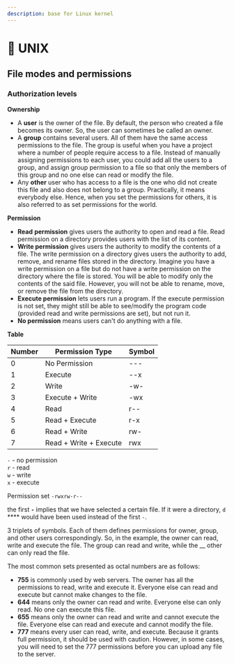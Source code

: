 ```yaml
---
description: base for Linux kernel
---
```


# 🦄 UNIX

## File modes and permissions

### **Authorization levels**

**Ownership**

* A **user** is the owner of the file. By default, the person who created a file becomes its owner. So, the user can sometimes be called an owner.
* A **group** contains several users. All of them have the same access permissions to the file. The group is useful when you have a project where a number of people require access to a file. Instead of manually assigning permissions to each user, you could add all the users to a group, and assign group permission to a file so that only the members of this group and no one else can read or modify the file.
* Any **other** user who has access to a file is the one who did not create this file and also does not belong to a group. Practically, it means everybody else. Hence, when you set the permissions for others, it is also referred to as set permissions for the world.

**Permission**

* **Read** **permission** gives users the authority to open and read a file. Read permission on a directory provides users with the list of its content.
* **Write permission** gives users the authority to modify the contents of a file. The write permission on a directory gives users the authority to add, remove, and rename files stored in the directory. Imagine you have a write permission on a file but do not have a write permission on the directory where the file is stored. You will be able to modify only the contents of the said file. However, you will not be able to rename, move, or remove the file from the directory.
* **Execute permission** lets users run a program. If the execute permission is not set, they might still be able to see/modify the program code (provided read and write permissions are set), but not run it.
* **No permission** means users can't do anything with a file.

**Table**

| Number | Permission Type        | Symbol |
| ------ | ---------------------- | ------ |
| 0      | No Permission          | ---    |
| 1      | Execute                | --x    |
| 2      | Write                  | -w-    |
| 3      | Execute + Write        | -wx    |
| 4      | Read                   | r--    |
| 5      | Read + Execute         | r-x    |
| 6      | Read + Write           | rw-    |
| 7      | Read + Write + Execute | rwx    |

`-` - no permission\
`r` - read\
`w` - write\
`x` -  execute

Permission set `-rwxrw-r--`

the first **`-`** implies that we have selected a certain file. If it were a directory, `d` **** would have been used instead of the first `-`.&#x20;

3 triplets of symbols. Each of them defines permissions for owner, group, and other users correspondingly. So, in the example, the owner can read, write and execute the file. The group can read and write, while the __ other can only read the file.

The most common sets presented as octal numbers are as follows:

* **755** is commonly used by web servers. The owner has all the permissions to read, write and execute it. Everyone else can read and execute but cannot make changes to the file.
* **644** means only the owner can read and write. Everyone else can only read. No one can execute this file.
* **655** means only the owner can read and write and cannot execute the file. Everyone else can read and execute and cannot modify the file.
* **777** means every user can read, write, and execute. Because it grants full permission, it should be used with caution. However, in some cases, you will need to set the 777 permissions before you can upload any file to the server.
